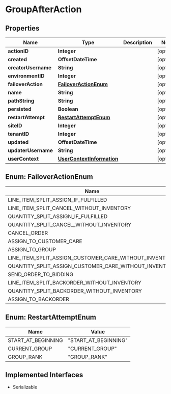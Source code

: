 

# GroupAfterAction


## Properties

| Name | Type | Description | Notes |
|------------ | ------------- | ------------- | -------------|
|**actionID** | **Integer** |  |  [optional] |
|**created** | **OffsetDateTime** |  |  [optional] |
|**creatorUsername** | **String** |  |  [optional] |
|**environmentID** | **Integer** |  |  [optional] |
|**failoverAction** | [**FailoverActionEnum**](#FailoverActionEnum) |  |  [optional] |
|**name** | **String** |  |  [optional] |
|**pathString** | **String** |  |  [optional] |
|**persisted** | **Boolean** |  |  [optional] |
|**restartAttempt** | [**RestartAttemptEnum**](#RestartAttemptEnum) |  |  [optional] |
|**siteID** | **Integer** |  |  [optional] |
|**tenantID** | **Integer** |  |  [optional] |
|**updated** | **OffsetDateTime** |  |  [optional] |
|**updaterUsername** | **String** |  |  [optional] |
|**userContext** | [**UserContextInformation**](UserContextInformation.md) |  |  [optional] |



## Enum: FailoverActionEnum

| Name | Value |
|---- | -----|
| LINE_ITEM_SPLIT_ASSIGN_IF_FULFILLED | &quot;LINE_ITEM_SPLIT_ASSIGN_IF_FULFILLED&quot; |
| LINE_ITEM_SPLIT_CANCEL_WITHOUT_INVENTORY | &quot;LINE_ITEM_SPLIT_CANCEL_WITHOUT_INVENTORY&quot; |
| QUANTITY_SPLIT_ASSIGN_IF_FULFILLED | &quot;QUANTITY_SPLIT_ASSIGN_IF_FULFILLED&quot; |
| QUANTITY_SPLIT_CANCEL_WITHOUT_INVENTORY | &quot;QUANTITY_SPLIT_CANCEL_WITHOUT_INVENTORY&quot; |
| CANCEL_ORDER | &quot;CANCEL_ORDER&quot; |
| ASSIGN_TO_CUSTOMER_CARE | &quot;ASSIGN_TO_CUSTOMER_CARE&quot; |
| ASSIGN_TO_GROUP | &quot;ASSIGN_TO_GROUP&quot; |
| LINE_ITEM_SPLIT_ASSIGN_CUSTOMER_CARE_WITHOUT_INVENTORY | &quot;LINE_ITEM_SPLIT_ASSIGN_CUSTOMER_CARE_WITHOUT_INVENTORY&quot; |
| QUANTITY_SPLIT_ASSIGN_CUSTOMER_CARE_WITHOUT_INVENTORY | &quot;QUANTITY_SPLIT_ASSIGN_CUSTOMER_CARE_WITHOUT_INVENTORY&quot; |
| SEND_ORDER_TO_BIDDING | &quot;SEND_ORDER_TO_BIDDING&quot; |
| LINE_ITEM_SPLIT_BACKORDER_WITHOUT_INVENTORY | &quot;LINE_ITEM_SPLIT_BACKORDER_WITHOUT_INVENTORY&quot; |
| QUANTITY_SPLIT_BACKORDER_WITHOUT_INVENTORY | &quot;QUANTITY_SPLIT_BACKORDER_WITHOUT_INVENTORY&quot; |
| ASSIGN_TO_BACKORDER | &quot;ASSIGN_TO_BACKORDER&quot; |



## Enum: RestartAttemptEnum

| Name | Value |
|---- | -----|
| START_AT_BEGINNING | &quot;START_AT_BEGINNING&quot; |
| CURRENT_GROUP | &quot;CURRENT_GROUP&quot; |
| GROUP_RANK | &quot;GROUP_RANK&quot; |


## Implemented Interfaces

* Serializable


